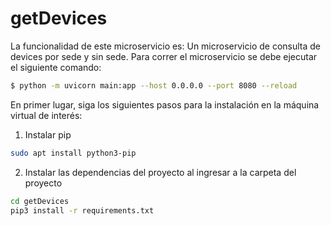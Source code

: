 # getDevices

La funcionalidad de este microservicio es: Un microservicio de consulta de devices por sede y sin sede. Para correr el microservicio se debe ejecutar el siguiente comando:

```bash
$ python -m uvicorn main:app --host 0.0.0.0 --port 8080 --reload
```

En primer lugar, siga los siguientes pasos para la instalación en la máquina virtual de interés:

1. Instalar pip 

```bash
sudo apt install python3-pip
```

2. Instalar las dependencias del proyecto al ingresar a la carpeta del proyecto

```bash
cd getDevices
pip3 install -r requirements.txt
```